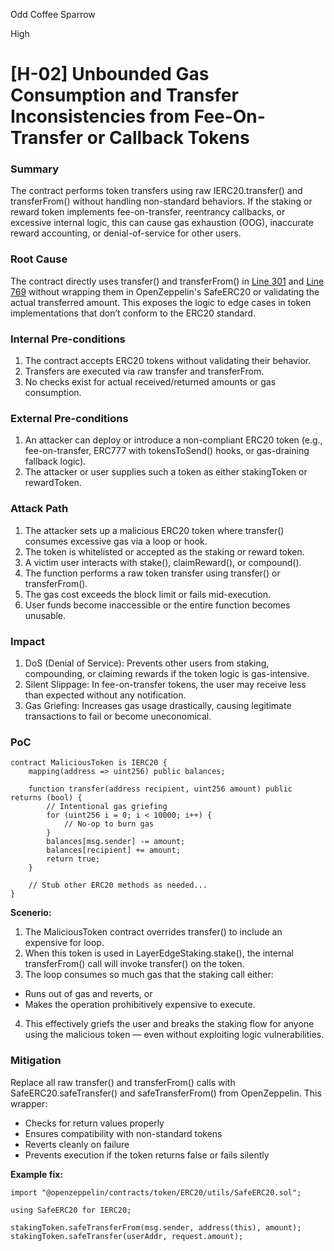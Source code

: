 Odd Coffee Sparrow

High

# [H-02] Unbounded Gas Consumption and Transfer Inconsistencies from Fee-On-Transfer or Callback Tokens

### Summary

The contract performs token transfers using raw IERC20.transfer() and transferFrom() without handling non-standard behaviors. If the staking or reward token implements fee-on-transfer, reentrancy callbacks, or excessive internal logic, this can cause gas exhaustion (OOG), inaccurate reward accounting, or denial-of-service for other users.



### Root Cause

The contract directly uses transfer() and transferFrom() in [Line 301](https://github.com/sherlock-audit/2025-05-layeredge/blob/main/edgen-staking/src/stake/LayerEdgeStaking.sol#L301) and [Line 769](https://github.com/sherlock-audit/2025-05-layeredge/blob/main/edgen-staking/src/stake/LayerEdgeStaking.sol#L769) without wrapping them in OpenZeppelin's SafeERC20 or validating the actual transferred amount. This exposes the logic to edge cases in token implementations that don’t conform to the ERC20 standard.


### Internal Pre-conditions

1. The contract accepts ERC20 tokens without validating their behavior.
2. Transfers are executed via raw transfer and transferFrom.
3. No checks exist for actual received/returned amounts or gas consumption.

### External Pre-conditions

1. An attacker can deploy or introduce a non-compliant ERC20 token (e.g., fee-on-transfer, ERC777 with tokensToSend() hooks, or gas-draining fallback logic).
2. The attacker or user supplies such a token as either stakingToken or rewardToken.

### Attack Path

1. The attacker sets up a malicious ERC20 token where transfer() consumes excessive gas via a loop or hook.
2. The token is whitelisted or accepted as the staking or reward token.
3. A victim user interacts with stake(), claimReward(), or compound().
4. The function performs a raw token transfer using transfer() or transferFrom().
5. The gas cost exceeds the block limit or fails mid-execution.
6. User funds become inaccessible or the entire function becomes unusable.

### Impact

1. DoS (Denial of Service): Prevents other users from staking, compounding, or claiming rewards if the token logic is gas-intensive.
2. Silent Slippage: In fee-on-transfer tokens, the user may receive less than expected without any notification.
3. Gas Griefing: Increases gas usage drastically, causing legitimate transactions to fail or become uneconomical.

### PoC

```solidity
contract MaliciousToken is IERC20 {
    mapping(address => uint256) public balances;

    function transfer(address recipient, uint256 amount) public returns (bool) {
        // Intentional gas griefing
        for (uint256 i = 0; i < 10000; i++) {
            // No-op to burn gas
        }
        balances[msg.sender] -= amount;
        balances[recipient] += amount;
        return true;
    }

    // Stub other ERC20 methods as needed...
}
```
**Scenerio:**

1. The MaliciousToken contract overrides transfer() to include an expensive for loop.
2. When this token is used in LayerEdgeStaking.stake(), the internal transferFrom() call will invoke transfer() on the token.
3. The loop consumes so much gas that the staking call either:
- Runs out of gas and reverts, or
- Makes the operation prohibitively expensive to execute.
4. This effectively griefs the user and breaks the staking flow for anyone using the malicious token — even without exploiting logic vulnerabilities.

### Mitigation

Replace all raw transfer() and transferFrom() calls with SafeERC20.safeTransfer() and safeTransferFrom() from OpenZeppelin. This wrapper:
- Checks for return values properly
- Ensures compatibility with non-standard tokens
- Reverts cleanly on failure
- Prevents execution if the token returns false or fails silently

**Example fix:**
```solidity
import "@openzeppelin/contracts/token/ERC20/utils/SafeERC20.sol";

using SafeERC20 for IERC20;

stakingToken.safeTransferFrom(msg.sender, address(this), amount);
stakingToken.safeTransfer(userAddr, request.amount);
```
